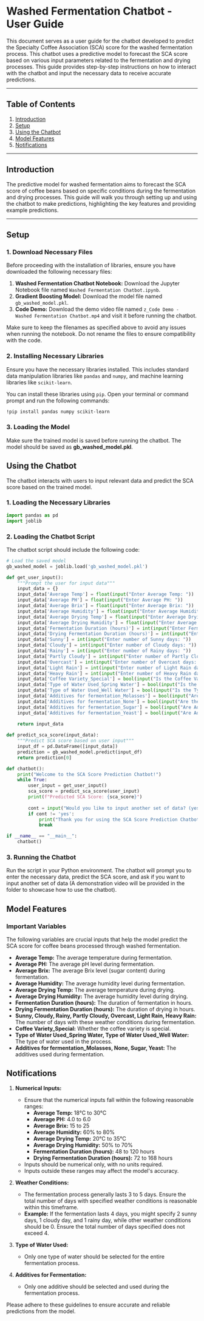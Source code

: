 # Washed Fermentation Chatbot - User Guide

This document serves as a user guide for the chatbot developed to predict the Specialty Coffee Association (SCA) score for the washed fermentation process. This chatbot uses a predictive model to forecast the SCA score based on various input parameters related to the fermentation and drying processes. This guide provides step-by-step instructions on how to interact with the chatbot and input the necessary data to receive accurate predictions.

---

## Table of Contents
1. [Introduction](#introduction)
2. [Setup](#setup)
3. [Using the Chatbot](#using-the-chatbot)
4. [Model Features](#model-features)
5. [Notifications](#notifications)


---

## Introduction

The predictive model for washed fermentation aims to forecast the SCA score of coffee beans based on specific conditions during the fermentation and drying processes. This guide will walk you through setting up and using the chatbot to make predictions, highlighting the key features and providing example predictions.

---

## Setup

### 1. Download Necessary Files

Before proceeding with the installation of libraries, ensure you have downloaded the following necessary files:

1. **Washed Fermentation Chatbot Notebook:** Download the Jupyter Notebook file named `Washed Fermentation Chatbot.ipynb`.
2. **Gradient Boosting Model:** Download the model file named `gb_washed_model.pkl`.
3. **Code Demo:** Download the demo video file named `z_Code Demo - Washed Fermentation Chatbot.mp4` and visit it before running the chatbot.

Make sure to keep the filenames as specified above to avoid any issues when running the notebook. Do not rename the files to ensure compatibility with the code.


### 2. Installing Necessary Libraries

Ensure you have the necessary libraries installed. This includes standard data manipulation libraries like `pandas` and `numpy`, and machine learning libraries like `scikit-learn`.

You can install these libraries using `pip`. Open your terminal or command prompt and run the following commands:

```sh
!pip install pandas numpy scikit-learn
```

### 3. Loading the Model
Make sure the trained model is saved before running the chatbot. The model should be saved as **gb_washed_model.pkl**.

## Using the Chatbot
The chatbot interacts with users to input relevant data and predict the SCA score based on the trained model.

### 1. Loading the Necessary Libraries

```python
import pandas as pd
import joblib
```
### 2. Loading the Chatbot Script
The chatbot script should include the following code:

```python
# Load the saved model
gb_washed_model = joblib.load('gb_washed_model.pkl')

def get_user_input():
    """Prompt the user for input data"""
    input_data = {}
    input_data['Average Temp'] = float(input("Enter Average Temp: "))
    input_data['Average PH'] = float(input("Enter Average PH: "))
    input_data['Average Brix'] = float(input("Enter Average Brix: "))
    input_data['Average Humidity'] = float(input("Enter Average Humidity: "))
    input_data['Average Drying Temp'] = float(input("Enter Average Drying Temp: "))
    input_data['Average Drying Humidity'] = float(input("Enter Average Drying Humidity: "))
    input_data['Fermentation Duration (hours)'] = int(input("Enter Fermentation Duration (hours): "))
    input_data['Drying Fermentation Duration (hours)'] = int(input("Enter Drying Fermentation Duration (hours): "))
    input_data['Sunny'] = int(input("Enter number of Sunny days: "))
    input_data['Cloudy'] = int(input("Enter number of Cloudy days: "))
    input_data['Rainy'] = int(input("Enter number of Rainy days: "))
    input_data['Partly Cloudy'] = int(input("Enter number of Partly Cloudy days: "))
    input_data['Overcast'] = int(input("Enter number of Overcast days: "))
    input_data['Light Rain'] = int(input("Enter number of Light Rain days: "))
    input_data['Heavy Rain'] = int(input("Enter number of Heavy Rain days: "))
    input_data['Coffee Variety_Special'] = bool(input("Is the Coffee Variety Special? (yes/no): ").strip().lower() == 'yes')
    input_data['Type of Water Used_Spring Water'] = bool(input("Is the Type of Water Used Spring Water? (yes/no): ").strip().lower() == 'yes')
    input_data['Type of Water Used_Well Water'] = bool(input("Is the Type of Water Used Well Water? (yes/no): ").strip().lower() == 'yes')
    input_data['Additives for fermentation_Molasses'] = bool(input("Are Additives for Fermentation Molasses? (yes/no): ").strip().lower() == 'yes')
    input_data['Additives for fermentation_None'] = bool(input("Are there no Additives for Fermentation? (yes/no): ").strip().lower() == 'yes')
    input_data['Additives for fermentation_Sugar'] = bool(input("Are Additives for Fermentation Sugar? (yes/no): ").strip().lower() == 'yes')
    input_data['Additives for fermentation_Yeast'] = bool(input("Are Additives for Fermentation Yeast? (yes/no): ").strip().lower() == 'yes')
    
    return input_data

def predict_sca_score(input_data):
    """Predict SCA score based on user input"""
    input_df = pd.DataFrame([input_data])
    prediction = gb_washed_model.predict(input_df)
    return prediction[0]

def chatbot():
    print("Welcome to the SCA Score Prediction Chatbot!")
    while True:
        user_input = get_user_input()
        sca_score = predict_sca_score(user_input)
        print(f"Predicted SCA Score: {sca_score}")
        
        cont = input("Would you like to input another set of data? (yes/no): ").strip().lower()
        if cont != 'yes':
            print("Thank you for using the SCA Score Prediction Chatbot. Goodbye!")
            break

if __name__ == "__main__":
    chatbot()
```

### 3. Running the Chatbot

Run the script in your Python environment. The chatbot will prompt you to enter the necessary data, predict the SCA score, and ask if you want to input another set of data (A demonstration video will be provided in the folder to showcase how to use the chatbot).

## Model Features

### Important Variables

The following variables are crucial inputs that help the model predict the SCA score for coffee beans processed through washed fermentation.

- **Average Temp:** The average temperature during fermentation.
- **Average PH:** The average pH level during fermentation.
- **Average Brix:** The average Brix level (sugar content) during fermentation.
- **Average Humidity:** The average humidity level during fermentation.
- **Average Drying Temp:** The average temperature during drying.
- **Average Drying Humidity:** The average humidity level during drying.
- **Fermentation Duration (hours):** The duration of fermentation in hours.
- **Drying Fermentation Duration (hours):** The duration of drying in hours.
- **Sunny, Cloudy, Rainy, Partly Cloudy, Overcast, Light Rain, Heavy Rain:** The number of days with these weather conditions during fermentation.
- **Coffee Variety_Special:** Whether the coffee variety is special.
- **Type of Water Used_Spring Water, Type of Water Used_Well Water:** The type of water used in the process.
- **Additives for fermentation_Molasses, None, Sugar, Yeast:** The additives used during fermentation.

## Notifications

1. **Numerical Inputs:**
   - Ensure that the numerical inputs fall within the following reasonable ranges:
     - **Average Temp:** 18°C to 30°C
     - **Average PH:** 4.0 to 6.0
     - **Average Brix:** 15 to 25
     - **Average Humidity:** 60% to 80%
     - **Average Drying Temp:** 20°C to 35°C
     - **Average Drying Humidity:** 50% to 70%
     - **Fermentation Duration (hours):** 48 to 120 hours
     - **Drying Fermentation Duration (hours):** 72 to 168 hours
   - Inputs should be numerical only, with no units required.
   - Inputs outside these ranges may affect the model's accuracy.

3. **Weather Conditions:**
   - The fermentation process generally lasts 3 to 5 days. Ensure the total number of days with specified weather conditions is reasonable within this timeframe.
   - **Example:** If the fermentation lasts 4 days, you might specify 2 sunny days, 1 cloudy day, and 1 rainy day, while other weather conditions should be 0. Ensure the total number of days specified does not exceed 4.

4. **Type of Water Used:**
   - Only one type of water should be selected for the entire fermentation process.

5. **Additives for Fermentation:**
   - Only one additive should be selected and used during the fermentation process.

Please adhere to these guidelines to ensure accurate and reliable predictions from the model.

